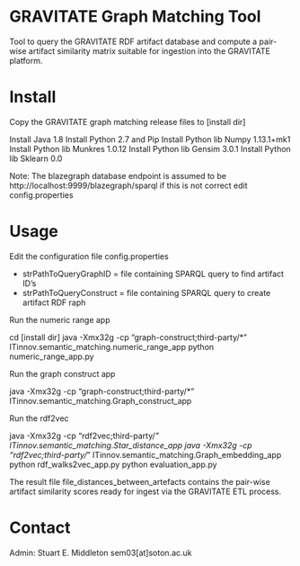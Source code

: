 # GRAVITATE Graph Matching Tool

Tool to query the GRAVITATE RDF artifact database and compute a pair-wise artifact similarity matrix suitable for ingestion into the GRAVITATE platform.

# Install

Copy the GRAVITATE graph matching release files to [install dir]

Install Java 1.8
Install Python 2.7 and Pip
Install Python lib Numpy 1.13.1+mk1
Install Python lib Munkres 1.0.12
Install Python lib Gensim 3.0.1
Install Python lib Sklearn 0.0

Note: The blazegraph database endpoint is assumed to be http://localhost:9999/blazegraph/sparql if this is not correct edit config.properties

# Usage

Edit the configuration file config.properties
+ strPathToQueryGraphID = file containing SPARQL query to find artifact ID’s
+ strPathToQueryConstruct = file containing SPARQL query to create artifact RDF raph

Run the numeric range app

cd [install dir]
java -Xmx32g -cp “graph-construct;third-party/*” ITinnov.semantic_matching.numeric_range_app
python numeric_range_app.py

Run the graph construct app

java -Xmx32g -cp “graph-construct;third-party/*” ITinnov.semantic_matching.Graph_construct_app

Run the rdf2vec

java -Xmx32g -cp “rdf2vec;third-party/*” ITinnov.semantic_matching.Star_distance_app
java -Xmx32g -cp “rdf2vec;third-party/*” ITinnov.semantic_matching.Graph_embedding_app
python rdf_walks2vec_app.py
python evaluation_app.py

The result file file_distances_between_artefacts contains the pair-wise artifact similarity scores ready for ingest via the GRAVITATE ETL process.

# Contact

Admin: Stuart E. Middleton sem03[at]soton.ac.uk
